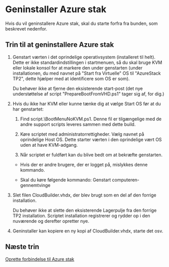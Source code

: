 <properties
    pageTitle="Geninstaller Azure stak | Microsoft Azure"
    description="Geninstaller Azure stablen."
    services="azure-stack"
    documentationCenter=""
    authors="ErikjeMS"
    manager="byronr"
    editor=""/>

<tags
    ms.service="azure-stack"
    ms.workload="na"
    ms.tgt_pltfrm="na"
    ms.devlang="na"
    ms.topic="article"
    ms.date="09/29/2016"
    ms.author="erikje"/>

# <a name="redeploy-azure-stack"></a>Geninstaller Azure stak

Hvis du vil geninstallere Azure stak, skal du starte forfra fra bunden, som beskrevet nedenfor.

## <a name="steps-to-redeploy-azure-stack"></a>Trin til at geninstallere Azure stak

1. Genstart værten i det oprindelige operativsystem (installeret til helt). Dette er ikke standardindstillingen i startmenuen, så du skal bruge KVM eller lokale konsol for at markere den under genstarten (under installationen, du med navnet på "Start fra Virtuelle" OS til "AzureStack TP2", dette hjælper med at identificere som OS er som).

    Du behøver ikke at fjerne den eksisterende start-post (det nye understøttelse af script "PrepareBootFromVHD.ps1" tager sig af, for dig.)

2. Hvis du ikke har KVM eller kunne tænke dig at vælge Start OS før at du har genstartet:
    
    1. Find script.\BootMenuNoKVM.ps1. Denne fil er tilgængelige med de andre support scripts leveres sammen med dette build.
    
    2. Køre scriptet med administratorrettigheder. Vælg navnet på oprindelige Host OS. Dette starter værten i den oprindelige vært OS uden at have KVM-adgang.
    
    3. Når scriptet er fuldført kan du blive bedt om at bekræfte genstarten.

    - Hvis der er andre brugere, der er logget på, mislykkes denne kommando.

    - Skal du køre følgende kommando: Genstart computeren-gennemtvinge 
 
3. Slet filen CloudBuilder.vhdx, der blev brugt som en del af den forrige installation.

    Du behøver ikke at slette den eksisterende Lagerpulje fra den forrige TP2 installation. Scriptet installation registrerer og rydder op i den nuværende og derefter opretter nye.

5. Geninstaller kan kopiere en ny kopi af CloudBuilder.vhdx, starte det osv.

## <a name="next-steps"></a>Næste trin

[Oprette forbindelse til Azure stak](azure-stack-connect-azure-stack.md)
